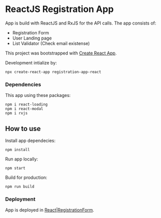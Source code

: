 
# ReactJS Registration App

App is build with ReactJS and RxJS for the API calls.
The app consists of:
- Registration Form
- User Landing page
- List Validator (Check email existense)

This project was bootstrapped with [Create React App](https://github.com/facebook/create-react-app).

Development intialize by:
```
npx create-react-app registration-app-react
```

### Dependencies
This app using these packages:
```
npm i react-loading
npm i react-modal
npm i rxjs
```
## How to use
Install app  dependecies:
```
npm install
```
Run app locally:
```
npm start
```
Build for production:
```
npm run build
```

### Deployment
App is deployed in [React|RegistrationForm](https://test.emmyrosyida.me).
